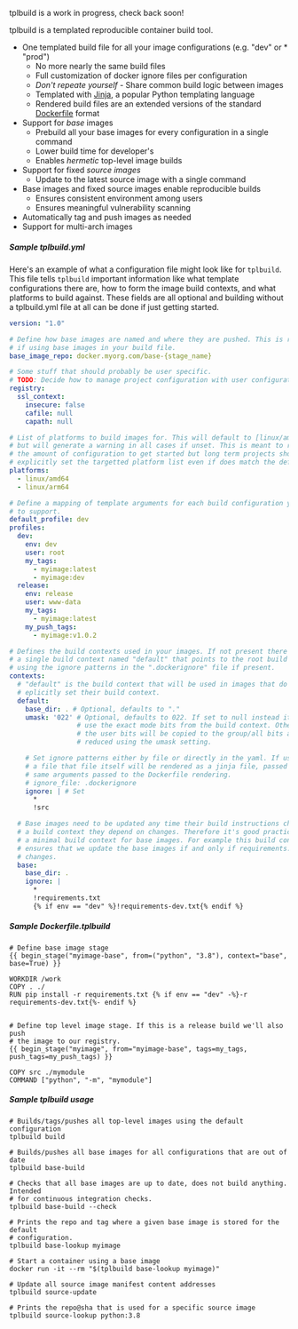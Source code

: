tplbuild is a work in progress, check back soon!


tplbuild is a templated reproducible container build tool.

* One templated build file for all your image configurations (e.g. "dev" or * "prod")
  * No more nearly the same build files
  * Full customization of docker ignore files per configuration
  * _Don't repeate yourself_ - Share common build logic between images
  * Templated with [Jinja](https://jinja.palletsprojects.com/), a popular Python templating language
  * Rendered build files are an extended versions of the standard [Dockerfile](https://docs.docker.com/engine/reference/builder/#format) format
* Support for _base_ images
  * Prebuild all your base images for every configuration in a single command
  * Lower build time for developer's
  * Enables _hermetic_ top-level image builds
* Support for fixed _source images_
  * Update to the latest source image with a single command
* Base images and fixed source images enable reproducible builds
  * Ensures consistent environment among users
  * Ensures meaningful vulnerability scanning
* Automatically tag and push images as needed
* Support for multi-arch images


##### Sample tplbuild.yml

Here's an example of what a configuration file might look like for `tplbuild`.
This file tells `tplbuild` important information like what template
configurations there are, how to form the image build contexts, and what
platforms to build against. These fields are all optional and building without a
tplbuild.yml file at all can be done if just getting started.

```yaml
version: "1.0"

# Define how base images are named and where they are pushed. This is required
# if using base images in your build file.
base_image_repo: docker.myorg.com/base-{stage_name}

# Some stuff that should probably be user specific.
# TODO: Decide how to manage project configuration with user configuration.
registry:
  ssl_context:
    insecure: false
    cafile: null
    capath: null

# List of platforms to build images for. This will default to [linux/amd64]
# but will generate a warning in all cases if unset. This is meant to reduce
# the amount of configuration to get started but long term projects should
# explicitly set the targetted platform list even if does match the default.
platforms:
  - linux/amd64
  - linux/arm64

# Define a mapping of template arguments for each build configuration you want
# to support.
default_profile: dev
profiles:
  dev:
    env: dev
    user: root
    my_tags:
      - myimage:latest
      - myimage:dev
  release:
    env: release
    user: www-data
    my_tags:
      - myimage:latest
    my_push_tags:
      - myimage:v1.0.2

# Defines the build contexts used in your images. If not present there will be
# a single build context named "default" that points to the root build path
# using the ignore patterns in the ".dockerignore" file if present.
contexts:
  # "default" is the build context that will be used in images that do not
  # eplicitly set their build context.
  default:
    base_dir: . # Optional, defaults to "."
    umask: '022' # Optional, defaults to 022. If set to null instead it will
                 # use the exact mode bits from the build context. Otherwise
                 # the user bits will be copied to the group/all bits and then
                 # reduced using the umask setting.

    # Set ignore patterns either by file or directly in the yaml. If using
    # a file that file itself will be rendered as a jinja file, passed the
    # same arguments passed to the Dockerfile rendering.
    # ignore_file: .dockerignore
    ignore: | # Set 
      *
      !src

  # Base images need to be updated any time their build instructions change or
  # a build context they depend on changes. Therefore it's good practice to use
  # a minimal build context for base images. For example this build context
  # ensures that we update the base images if and only if requirements.txt
  # changes.
  base:
    base_dir: .
    ignore: |
      *
      !requirements.txt
      {% if env == "dev" %}!requirements-dev.txt{% endif %}
```

##### Sample Dockerfile.tplbuild

```
# Define base image stage
{{ begin_stage("myimage-base", from=("python", "3.8"), context="base", base=True) }}
  
WORKDIR /work
COPY . ./
RUN pip install -r requirements.txt {% if env == "dev" -%}-r requirements-dev.txt{%- endif %}


# Define top level image stage. If this is a release build we'll also push
# the image to our registry.
{{ begin_stage("myimage", from="myimage-base", tags=my_tags, push_tags=my_push_tags) }}

COPY src ./mymodule
COMMAND ["python", "-m", "mymodule"]
```


##### Sample tplbuild usage


```
# Builds/tags/pushes all top-level images using the default configuration
tplbuild build

# Builds/pushes all base images for all configurations that are out of date
tplbuild base-build

# Checks that all base images are up to date, does not build anything. Intended
# for continuous integration checks.
tplbuild base-build --check

# Prints the repo and tag where a given base image is stored for the default
# configuration.
tplbuild base-lookup myimage

# Start a container using a base image
docker run -it --rm "$(tplbuild base-lookup myimage)"

# Update all source image manifest content addresses
tplbuild source-update

# Prints the repo@sha that is used for a specific source image
tplbuild source-lookup python:3.8
```
